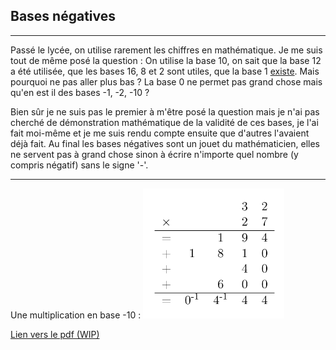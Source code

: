 ## Bases négatives

---

Passé le lycée, on utilise rarement les chiffres en mathématique. Je me suis tout de même posé la question :
On utilise la base 10, on sait que la base 12 a été utilisée, que les bases 16, 8 et 2 sont utiles, que la base 1 [existe](https://fr.wikipedia.org/wiki/Marques_de_d%C3%A9nombrement). Mais pourquoi ne pas aller plus bas ?
La base 0 ne permet pas grand chose mais qu'en est il des bases -1, -2, -10 ?

Bien sûr je ne suis pas le premier à m'être posé la question mais je n'ai pas cherché de démonstration mathématique de la validité de ces bases, je l'ai fait moi-même et je me suis rendu compte ensuite que d'autres l'avaient déjà fait.
Au final les bases négatives sont un jouet du mathématicien, elles ne servent pas à grand chose sinon à écrire n'importe quel nombre (y compris négatif) sans le signe '-'.

---

Une multiplication en base -10 :
![Missing image](assets/negativebases-multiplication.png)

[Lien vers le pdf (WIP)](assets/Bases-negatives.pdf)